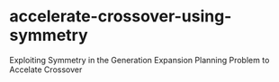 # accelerate-crossover-using-symmetry
Exploiting Symmetry in the Generation Expansion Planning Problem to Accelate Crossover
